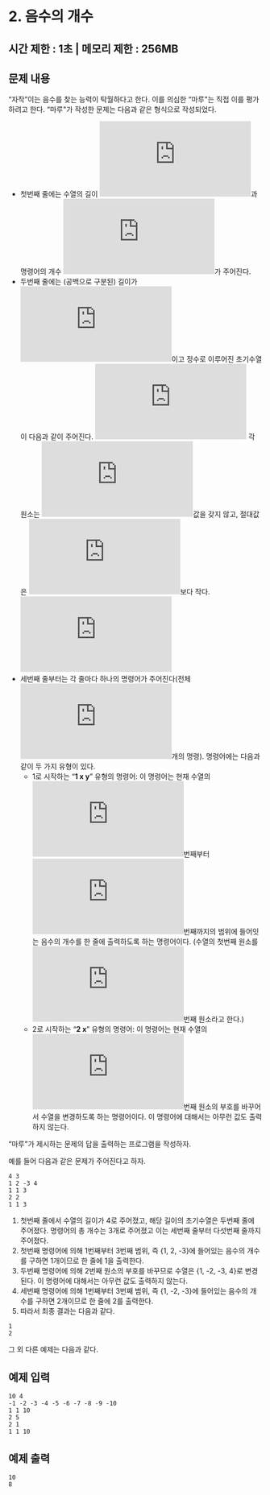 # 2. 음수의 개수
## 시간 제한 : 1초 | 메모리 제한 : 256MB
## 문제 내용
“자작”이는 음수를 찾는 능력이 탁월하다고 한다. 이를 의심한 “마루"는 직접 이를 평가하려고 한다. “마루"가 작성한 문제는 다음과 같은 형식으로 작성되었다.  
  
* 첫번째 줄에는 수열의 길이 ![equation](http://latex.codecogs.com/svg.latex?N%281%5Cleq%20N%5Cleq%20100%2C000%29)과 명령어의 개수 ![equation](http://latex.codecogs.com/svg.latex?Q%281%5Cleq%20Q%5Cleq%20100%2C000%29)가 주어진다.
* 두번째 줄에는 (공백으로 구분된) 길이가 ![equation](http://latex.codecogs.com/svg.latex?N)이고 정수로 이루어진 초기수열이 다음과 같이 주어진다.
![equation](http://latex.codecogs.com/svg.latex?n_1%2C%20n_2%2C%20n_3%2C%20...%2C%20n_%7BN-1%7D%2C%20n_%7BN%7D)
각 원소는 ![equation](http://latex.codecogs.com/svg.latex?0)값을 갖지 않고, 절대값은 ![equation](http://latex.codecogs.com/svg.latex?1%2C000)보다 작다. ![equation](https://latex.codecogs.com/svg.latex?%280%3C%7Cn_i%7C%3C1000%2C%201%5Cleq%20i%5Cleq%20N%29)
* 세번째 줄부터는 각 줄마다 하나의 명령어가 주어진다(전체 ![equation](http://latex.codecogs.com/svg.latex?Q)개의 명령). 명령어에는 다음과 같이 두 가지 유형이 있다.
  * 1로 시작하는 “**1 x y**” 유형의 명령어: 이 명령어는 현재 수열의 ![equation](http://latex.codecogs.com/svg.latex?x)번째부터 ![equation](http://latex.codecogs.com/svg.latex?y)번째까지의 범위에 들어잇는 음수의 개수를 한 줄에 출력하도록 하는 명령어이다. (수열의 첫번째 원소를 ![equation](http://latex.codecogs.com/svg.latex?1)번째 원소라고 한다.)
  * 2로 시작하는 “**2 x**” 유형의 명령어: 이 명령어는 현재 수열의 ![equation](http://latex.codecogs.com/svg.latex?x)번째 원소의 부호를 바꾸어서 수열을 변경하도록 하는 명령어이다. 이 명령어에 대해서는 아무런 값도 출력하지 않는다. 
  
“마루"가 제시하는 문제의 답을 출력하는 프로그램을 작성하자.
  
예를 들어 다음과 같은 문제가 주어진다고 하자.
```
4 3
1 2 -3 4
1 1 3
2 2
1 1 3
```
1. 첫번째 줄에서 수열의 길이가 4로 주어졌고, 해당 길이의 초기수열은 두번째 줄에 주어졌다. 명령어의 총 개수는 3개로 주어졌고 이는 세번째 줄부터 다섯번째 줄까지 주어졌다.
2. 첫번째 명령어에 의해 1번째부터 3번째 범위, 즉 {1, 2, -3}에 들어있는 음수의 개수를 구하면 1개이므로 한 줄에 1을 출력한다.
3. 두번째 명령어에 의해 2번째 원소의 부호를 바꾸므로 수열은 {1, -2, -3, 4}로 변경된다. 이 명령어에 대해서는 아무런 값도 출력하지 않는다.
4. 세번째 명령어에 의해 1번째부터 3번째 범위, 즉 {1, -2, -3}에 들어있는 음수의 개수를 구하면 2개이므로 한 줄에 2를 출력한다.
5. 따라서 최종 결과는 다음과 같다.
```
1
2
```
  
그 외 다른 예제는 다음과 같다.
  
## 예제 입력
```
10 4
-1 -2 -3 -4 -5 -6 -7 -8 -9 -10
1 1 10
2 5 
2 1 
1 1 10
```
## 예제 출력
```
10
8
```
